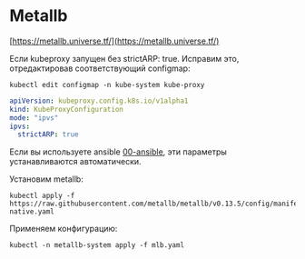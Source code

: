 # Metallb

[https://metallb.universe.tf/](https://metallb.universe.tf/)

Если kubeproxy запущен без strictARP: true. Исправим это, отредактировав
соответствующий configmap:

    kubectl edit configmap -n kube-system kube-proxy

```yaml
apiVersion: kubeproxy.config.k8s.io/v1alpha1
kind: KubeProxyConfiguration
mode: "ipvs"
ipvs:
  strictARP: true
```

Если вы используете ansible [00-ansible](../00-ansible/), эти параметры устанавливаются автоматически.

Установим metallb:

```shell
kubectl apply -f https://raw.githubusercontent.com/metallb/metallb/v0.13.5/config/manifests/metallb-native.yaml
```

Применяем конфигурацию:

```shell
kubectl -n metallb-system apply -f mlb.yaml
```